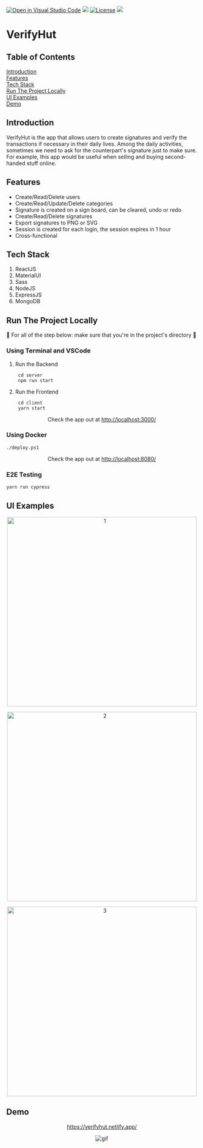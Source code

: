 [![Open in Visual Studio Code](https://open.vscode.dev/badges/open-in-vscode.svg)](https://open.vscode.dev/vincentlev/verifyhut-mern-fullstack)
![](https://img.shields.io/netlify/7b9e85c2-f681-4e34-9d44-08312640a0e5?style=flat-square)
[![License](https://img.shields.io/badge/license-MIT-orange.svg?style=flat-square)](http://opensource.org/licenses/MIT)
![](https://img.shields.io/github/issues-raw/VincentLeV/verifyhut-mern-fullstack?style=flat-square)
<br/>

# VerifyHut

## Table of Contents
[Introduction](#introduction)
<br/>
[Features](#features)
<br/>
[Tech Stack](#tech-stack)
<br/>
[Run The Project Locally](#run-the-project-locally)
<br/>
[UI Examples](#ui-examples)
<br/>
[Demo](#demo)

## Introduction
VerifyHut is the app that allows users to create signatures and verify the transactions if necessary in their daily lives. Among the daily activities, sometimes we need to ask for the counterpart's signature just to make sure. For example, this app would be useful when selling and buying second-handed stuff online.

## Features
- Create/Read/Delete users
- Create/Read/Update/Delete categories
- Signature is created on a sign board, can be cleared, undo or redo
- Create/Read/Delete signatures
- Export signatures to PNG or SVG
- Session is created for each login, the session expires in 1 hour
- Cross-functional 

## Tech Stack

1. ReactJS
2. MaterialUI
3. Sass
4. NodeJS
5. ExpressJS
6. MongoDB

## Run The Project Locally

:loudspeaker: For all of the step below: make sure that you're in the project's directory :loudspeaker:

### Using Terminal and VSCode

1. Run the Backend
        
        cd server
        npm run start

2. Run the Frontend

        cd client
        yarn start

<p align="center">Check the app out at <a href="http://localhost:3000/" target="_blank">http://localhost:3000/</a></p>

### Using Docker

    ./deploy.ps1

<p align="center">Check the app out at <a href="http://localhost:8080/" target="_blank">http://localhost:8080/</a></p>

### E2E Testing

    yarn run cypress

## UI Examples
<p align="center">
    <img src="https://user-images.githubusercontent.com/49280437/158251657-38ec3d25-e97c-4515-bc1a-38aab42128c1.jpg" alt="1" width="500px" />
</p>

<p align="center">
    <img src="https://user-images.githubusercontent.com/49280437/158251669-a40a6d1c-af08-44dc-88e2-0a0215587818.jpg" alt="2" width="500px" />
</p>

<p align="center">
    <img src="https://user-images.githubusercontent.com/49280437/158251677-f94c3cfd-7469-4f2d-8f74-5b18a4cc5e80.jpg" alt="3" width="500px" />
</p>

## Demo
<a href="https://verifyhut.netlify.app/" target="_blank">
    <p align="center">https://verifyhut.netlify.app/</p>
</a>

<p align="center">
    <img src="https://user-images.githubusercontent.com/49280437/158255631-64fe4556-39d3-43d2-8960-9121c3d04d33.gif" alt="gif" />
</p>